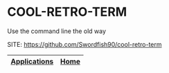 # COOL-RETRO-TERM
 
 Use the command line the old way
 
 SITE: https://github.com/Swordfish90/cool-retro-term

 | [Applications](https://portable-linux-apps.github.io/apps.html) | [Home](https://portable-linux-apps.github.io)
 | --- | --- |
